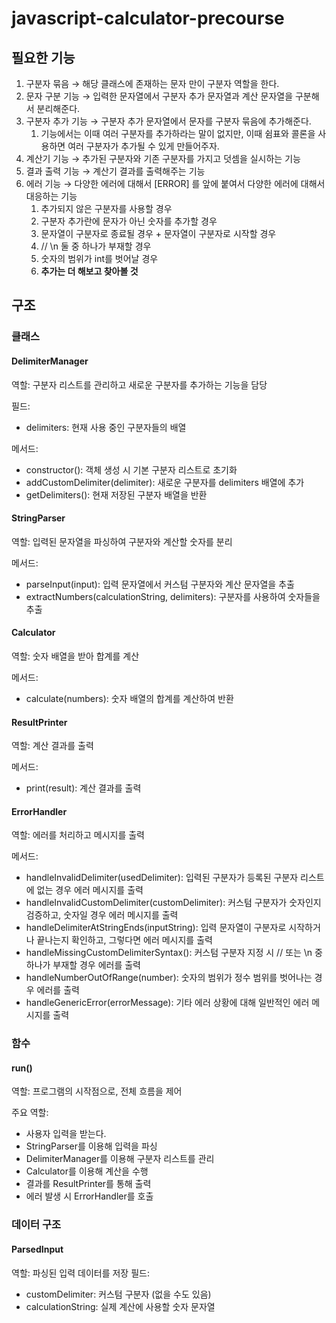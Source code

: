 # javascript-calculator-precourse

## 필요한 기능

1. 구분자 묶음 → 해당 클래스에 존재하는 문자 만이 구분자 역할을 한다.
2. 문자 구분 기능 → 입력한 문자열에서 구분자 추가 문자열과 계산 문자열을 구분해서 분리해준다.
3. 구분자 추가 기능 → 구분자 추가 문자열에서 문자를 구분자 묶음에 추가해준다.
   1. 기능에서는 이때 여러 구분자를 추가하라는 말이 없지만, 이때 쉼표와 콜론을 사용하면 여러 구분자가 추가될 수 있게 만들어주자.
4. 계산기 기능 → 추가된 구분자와 기존 구분자를 가지고 덧셈을 실시하는 기능
5. 결과 출력 기능 → 계산기 결과를 출력해주는 기능
6. 에러 기능 → 다양한 에러에 대해서 [ERROR] 를 앞에 붙여서 다양한 에러에 대해서 대응하는 기능
   1. 추가되지 않은 구분자를 사용할 경우
   2. 구분자 추가란에 문자가 아닌 숫자를 추가할 경우
   3. 문자열이 구분자로 종료될 경우 + 문자열이 구분자로 시작할 경우
   4. // \n 둘 중 하나가 부재할 경우
   5. 숫자의 범위가 int를 벗어날 경우
   6. **추가는 더 해보고 찾아볼 것**

## 구조

### 클래스

#### DelimiterManager

역할: 구분자 리스트를 관리하고 새로운 구분자를 추가하는 기능을 담당

필드:

- delimiters: 현재 사용 중인 구분자들의 배열

메서드:

- constructor(): 객체 생성 시 기본 구분자 리스트로 초기화
- addCustomDelimiter(delimiter): 새로운 구분자를 delimiters 배열에 추가
- getDelimiters(): 현재 저장된 구분자 배열을 반환

#### StringParser

역할: 입력된 문자열을 파싱하여 구분자와 계산할 숫자를 분리

메서드:

- parseInput(input): 입력 문자열에서 커스텀 구분자와 계산 문자열을 추출
- extractNumbers(calculationString, delimiters): 구분자를 사용하여 숫자들을 추출

#### Calculator

역할: 숫자 배열을 받아 합계를 계산

메서드:

- calculate(numbers): 숫자 배열의 합계를 계산하여 반환

#### ResultPrinter

역할: 계산 결과를 출력

메서드:

- print(result): 계산 결과를 출력

#### ErrorHandler

역할: 에러를 처리하고 메시지를 출력

메서드:

- handleInvalidDelimiter(usedDelimiter): 입력된 구분자가 등록된 구분자 리스트에 없는 경우 에러 메시지를 출력
- handleInvalidCustomDelimiter(customDelimiter): 커스텀 구분자가 숫자인지 검증하고, 숫자일 경우 에러 메시지를 출력
- handleDelimiterAtStringEnds(inputString): 입력 문자열이 구분자로 시작하거나 끝나는지 확인하고, 그렇다면 에러 메시지를 출력
- handleMissingCustomDelimiterSyntax(): 커스텀 구분자 지정 시 // 또는 \n 중 하나가 부재할 경우 에러를 출력
- handleNumberOutOfRange(number): 숫자의 범위가 정수 범위를 벗어나는 경우 에러를 출력
- handleGenericError(errorMessage): 기타 에러 상황에 대해 일반적인 에러 메시지를 출력

### 함수

#### run()

역할: 프로그램의 시작점으로, 전체 흐름을 제어

주요 역할:

- 사용자 입력을 받는다.
- StringParser를 이용해 입력을 파싱
- DelimiterManager를 이용해 구분자 리스트를 관리
- Calculator를 이용해 계산을 수행
- 결과를 ResultPrinter를 통해 출력
- 에러 발생 시 ErrorHandler를 호출

### 데이터 구조

#### ParsedInput

역할: 파싱된 입력 데이터를 저장
필드:

- customDelimiter: 커스텀 구분자 (없을 수도 있음)
- calculationString: 실제 계산에 사용할 숫자 문자열
